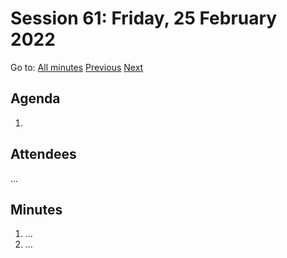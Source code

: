 # Session 61: Friday, 25 February 2022

Go to: [All minutes](../../) [Previous](../../2022/02/22.md) [Next](../../2022/02/27.md)

## Agenda

1. 

## Attendees

...

## Minutes

1. ...
1. ...
